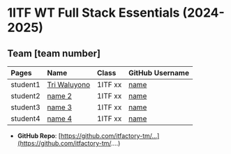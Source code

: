 # 1ITF WT Full Stack Essentials (2024-2025)

## Team [team number]

| Pages    | Name                                           | Class   | GitHub Username                 |
|:---------|:-----------------------------------------------|:--------|:--------------------------------|
| student1 | [Tri Waluyono](r1012723@student.thomasmore.be) | 1ITF xx | [name](https://github.com/name) |
| student2 | [name 2](mailto:john.doe@example.com)          | 1ITF xx | [name](https://github.com/name) |
| student3 | [name 3](mailto:john.doe@example.com)          | 1ITF xx | [name](https://github.com/name) |
| student4 | [name 4](mailto:john.doe@example.com)          | 1ITF xx | [name](https://github.com/name) |

- **GitHub Repo**: [https://github.com/itfactory-tm/...](https://github.com/itfactory-tm/....)

